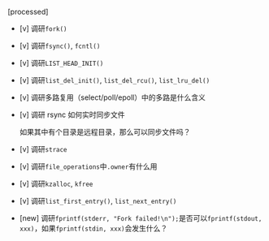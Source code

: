 [processed]

* [v] 调研`fork()`

* [v] 调研`fsync()`, `fcntl()`

* [v] 调研`LIST_HEAD_INIT()`

* [v] 调研`list_del_init()`, `list_del_rcu()`, `list_lru_del()`

* [v] 调研多路复用（select/poll/epoll）中的多路是什么含义

* [v] 调研 rsync 如何实时同步文件

    如果其中有个目录是远程目录，那么可以同步文件吗？

* [v] 调研`strace`

* [v] 调研`file_operations`中`.owner`有什么用

* [v] 调研`kzalloc`, `kfree`

* [v] 调研`list_first_entry()`, `list_next_entry()`

* [new] 调研`fprintf(stderr, "Fork failed!\n");`是否可以`fprintf(stdout, xxx)`，如果`fprintf(stdin, xxx)`会发生什么？

